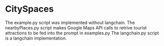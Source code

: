 # CitySpaces
The example.py script was implemented without langchain. 
The nearbyPlaces.py script makes Google Maps API calls to retrive tourist attractions to be fed into the prompt in examples.py
The langchain.py script is a langchain implementation.
